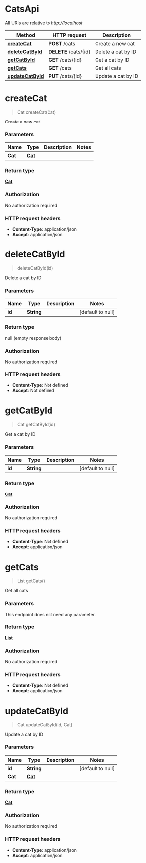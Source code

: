 # CatsApi

All URIs are relative to *http://localhost*

| Method | HTTP request | Description |
|------------- | ------------- | -------------|
| [**createCat**](CatsApi.md#createCat) | **POST** /cats | Create a new cat |
| [**deleteCatById**](CatsApi.md#deleteCatById) | **DELETE** /cats/{id} | Delete a cat by ID |
| [**getCatById**](CatsApi.md#getCatById) | **GET** /cats/{id} | Get a cat by ID |
| [**getCats**](CatsApi.md#getCats) | **GET** /cats | Get all cats |
| [**updateCatById**](CatsApi.md#updateCatById) | **PUT** /cats/{id} | Update a cat by ID |


<a name="createCat"></a>
# **createCat**
> Cat createCat(Cat)

Create a new cat

### Parameters

|Name | Type | Description  | Notes |
|------------- | ------------- | ------------- | -------------|
| **Cat** | [**Cat**](../Models/Cat.md)|  | |

### Return type

[**Cat**](../Models/Cat.md)

### Authorization

No authorization required

### HTTP request headers

- **Content-Type**: application/json
- **Accept**: application/json

<a name="deleteCatById"></a>
# **deleteCatById**
> deleteCatById(id)

Delete a cat by ID

### Parameters

|Name | Type | Description  | Notes |
|------------- | ------------- | ------------- | -------------|
| **id** | **String**|  | [default to null] |

### Return type

null (empty response body)

### Authorization

No authorization required

### HTTP request headers

- **Content-Type**: Not defined
- **Accept**: Not defined

<a name="getCatById"></a>
# **getCatById**
> Cat getCatById(id)

Get a cat by ID

### Parameters

|Name | Type | Description  | Notes |
|------------- | ------------- | ------------- | -------------|
| **id** | **String**|  | [default to null] |

### Return type

[**Cat**](../Models/Cat.md)

### Authorization

No authorization required

### HTTP request headers

- **Content-Type**: Not defined
- **Accept**: application/json

<a name="getCats"></a>
# **getCats**
> List getCats()

Get all cats

### Parameters
This endpoint does not need any parameter.

### Return type

[**List**](../Models/Cat.md)

### Authorization

No authorization required

### HTTP request headers

- **Content-Type**: Not defined
- **Accept**: application/json

<a name="updateCatById"></a>
# **updateCatById**
> Cat updateCatById(id, Cat)

Update a cat by ID

### Parameters

|Name | Type | Description  | Notes |
|------------- | ------------- | ------------- | -------------|
| **id** | **String**|  | [default to null] |
| **Cat** | [**Cat**](../Models/Cat.md)|  | |

### Return type

[**Cat**](../Models/Cat.md)

### Authorization

No authorization required

### HTTP request headers

- **Content-Type**: application/json
- **Accept**: application/json

